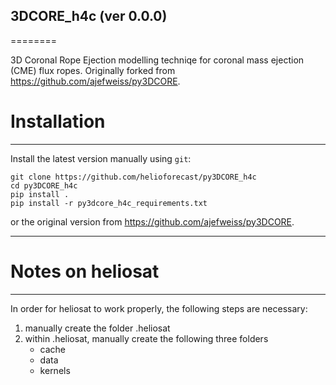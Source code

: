 ## 3DCORE_h4c (ver 0.0.0)
========

3D Coronal Rope Ejection modelling techniqe for coronal mass ejection (CME) flux ropes. Originally forked from https://github.com/ajefweiss/py3DCORE.

# Installation
------------

Install the latest version manually using `git`:

    git clone https://github.com/helioforecast/py3DCORE_h4c
    cd py3DCORE_h4c
    pip install .
    pip install -r py3dcore_h4c_requirements.txt

or the original version from https://github.com/ajefweiss/py3DCORE.

------------

# Notes on heliosat
------------

In order for heliosat to work properly, the following steps are necessary:

1. manually create the folder .heliosat 
2. within .heliosat, manually create the following three folders
    - cache
    - data
    - kernels
